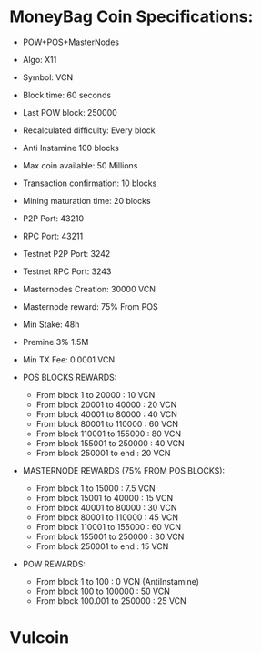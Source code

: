 # MoneyBag Coin Specifications:
- POW+POS+MasterNodes
- Algo: X11
- Symbol: VCN
- Block time: 60 seconds
- Last POW block: 250000
- Recalculated difficulty: Every block
- Anti Instamine 100 blocks
- Max coin available: 50 Millions
- Transaction confirmation: 10 blocks
- Mining maturation time: 20 blocks
- P2P Port: 43210
- RPC Port: 43211
- Testnet P2P Port: 3242
- Testnet RPC Port: 3243
- Masternodes Creation: 30000 VCN
- Masternode reward: 75% From POS
- Min Stake: 48h
- Premine 3% 1.5M
- Min TX Fee: 0.0001 VCN

- POS BLOCKS REWARDS:
    - From block 1 to  20000 : 10 VCN
    - From block 20001 to 40000 : 20 VCN
    - From block 40001 to 80000 : 40 VCN
    - From block 80001 to 110000 : 60 VCN
    - From block 110001 to 155000 : 80 VCN
    - From block 155001 to 250000 : 40 VCN
    - From block 250001 to end : 20 VCN

 - MASTERNODE REWARDS (75% FROM POS BLOCKS):
    - From block 1 to  15000 : 7.5 VCN
    - From block 15001 to 40000 : 15 VCN
    - From block 40001 to 80000 : 30 VCN
    - From block 80001 to 110000 : 45 VCN
    - From block 110001 to 155000 : 60 VCN
    - From block 155001 to 250000 : 30 VCN
    - From block 250001 to end : 15 VCN

- POW REWARDS:
    - From block 1 to  100 : 0 VCN (AntiInstamine)
    - From block 100 to  100000 : 50 VCN
    - From block 100.001 to 250000 : 25 VCN
# Vulcoin
